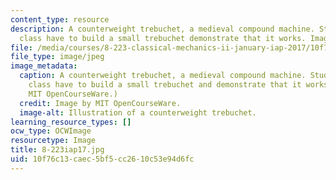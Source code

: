 ```yaml
---
content_type: resource
description: A counterweight trebuchet, a medieval compound machine. Students in this
  class have to build a small trebuchet demonstrate that it works. Image by MIT OpenCourseWare.
file: /media/courses/8-223-classical-mechanics-ii-january-iap-2017/10f76c13caec5bf5cc2610c53e94d6fc_8-223iap17.jpg
file_type: image/jpeg
image_metadata:
  caption: A counterweight trebuchet, a medieval compound machine. Students in this
    class have to build a small trebuchet and demonstrate that it works. (Image by
    MIT OpenCourseWare.)
  credit: Image by MIT OpenCourseWare.
  image-alt: Illustration of a counterweight trebuchet.
learning_resource_types: []
ocw_type: OCWImage
resourcetype: Image
title: 8-223iap17.jpg
uid: 10f76c13-caec-5bf5-cc26-10c53e94d6fc
---
```

